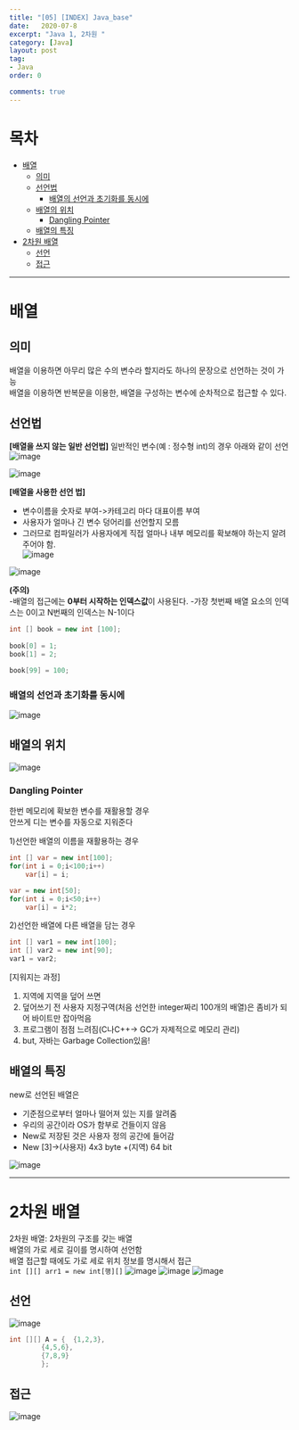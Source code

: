 ```yaml
---
title: "[05] [INDEX] Java_base"
date:   2020-07-8
excerpt: "Java 1, 2차원 "
category: [Java]
layout: post
tag:
- Java
order: 0

comments: true
---
```


# 목차

- [배열](#배열)
  * [의미](#의미)
  * [선언법](#선언법)
    + [배열의 선언과 초기화를 동시에](#배열의-선언과-초기화를-동시에)
  * [배열의 위치](#배열의-위치)
    + [Dangling Pointer](#dangling-pointer)
  * [배열의 특징](#배열의-특징)
- [2차원 배열](#2차원-배열)
  * [선언](#선언)
  * [접근](#접근)




---

# 배열

## 의미
배열을 이용하면 아무리 많은 수의 변수라 할지라도 하나의 문장으로 선언하는 것이 가능  
배열을 이용하면 반복문을 이용한, 배열을 구성하는 변수에 순차적으로 접근할 수 있다.

## 선언법
**[배열을 쓰지 않는 일반 선언법]** 
일반적인 변수(예 : 정수형 int)의 경우 아래와 같이 선언
![image](https://user-images.githubusercontent.com/76824611/114302504-5305de00-9b04-11eb-9c9f-62d576bfb188.png)

![image](https://user-images.githubusercontent.com/76824611/114302691-0ec70d80-9b05-11eb-960b-8c7714b52f0a.png)


**[배열을 사용한 선언 법]**
- 변수이름을 숫자로 부여->카테고리 마다 대표이름 부여  
- 사용자가 얼마나 긴 변수 덩어리를 선언할지 모름  
- 그러므로 컴파일러가 사용자에게 직접 얼마나 내부 메모리를 확보해야 하는지 알려주어야 함.   
![image](https://user-images.githubusercontent.com/76824611/114302543-80eb2280-9b04-11eb-958a-2a36af15debd.png)

![image](https://user-images.githubusercontent.com/76824611/114302693-11c1fe00-9b05-11eb-91bb-3a268d48c51d.png)

**(주의)**   
-배열의 접근에는 **0부터 시작하는 인덱스값**이 사용된다. 
-가장 첫번째 배열 요소의 인덱스는 0이고 N번째의 인덱스는 N-1이다

```java
int [] book = new int [100];
  
book[0] = 1;
book[1] = 2;

book[99] = 100;
```

### 배열의 선언과 초기화를 동시에

![image](https://user-images.githubusercontent.com/76824611/114307088-0d9fdb80-9b19-11eb-8a72-911b74264d4a.png)


## 배열의 위치

![image](https://user-images.githubusercontent.com/76824611/114302963-7fbaf500-9b06-11eb-8dc3-90409e2d06ee.png)

   

### Dangling Pointer
한번 메모리에 확보한 변수를 재활용할 경우  
안쓰게 디는 변수를 자동으로 지워준다  

1)선언한 배열의 이름을 재활용하는 경우
```java
int [] var = new int[100];
for(int i = 0;i<100;i++)
	var[i] = i;

var = new int[50];
for(int i = 0;i<50;i++)
	var[i] = i*2;
```

2)선언한 배열에 다른 배열을 담는 경우
```java
int [] var1 = new int[100];
int [] var2 = new int[90];
var1 = var2;
```

[지워지는 과정]
1. 지역에 지역을 덮어 쓰면  
2. 덮어쓰기 전 사용자 지정구역(처음 선언한 integer짜리 100개의 배열)은 좀비가 되어 바이트만 잡아먹음  
3. 프로그램이 점점 느려짐(C나C++-> GC가 자제적으로 메모리 관리)   
4. but, 자바는 Garbage Collection있음!  

## 배열의 특징
new로 선언된 배열은
* 기준점으로부터 얼마나 떨어져 있는 지를 알려줌  
* 우리의 공간이라 OS가 함부로 건들이지 않음
* New로 저장된 것은 사용자 정의 공간에 들어감
* New [3]->(사용자) 4x3 byte +(지역) 64 bit
   
 ![image](https://user-images.githubusercontent.com/76824611/114306775-e4328000-9b17-11eb-85a0-6d2893cb14c1.png)





 ---
 

# 2차원 배열
2차원 배열: 2차원의 구조를 갖는 배열  
배열의 가로 세로 길이를 명시하여 선언함  
배열 접근할 때에도 가로 세로 위치 정보를 명시해서 접근  
```int [][] arr1 = new int[행][]```
![image](https://user-images.githubusercontent.com/76824611/114345495-ceb36980-9b9c-11eb-9175-0da44217e3b0.png)
![image](https://user-images.githubusercontent.com/76824611/114345592-f9052700-9b9c-11eb-9d5c-cdeead280bc2.png)
![image](https://user-images.githubusercontent.com/76824611/114404841-0c39e600-9be1-11eb-97cc-87ea57701b12.png)


 

## 선언
   
![image](https://user-images.githubusercontent.com/76824611/114405725-ea8d2e80-9be1-11eb-8e1e-bee228140a8f.png)

```java
int [][] A = {  {1,2,3},
		{4,5,6},
		{7,8,9}
		};
```
## 접근

![image](https://user-images.githubusercontent.com/76824611/114405743-eeb94c00-9be1-11eb-84fa-026fb4ddb584.png)

   

